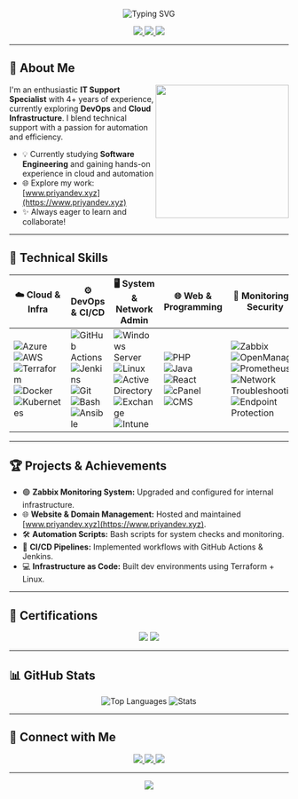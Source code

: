 <!-- Banner -->
<p align="center">
  <img src="https://readme-typing-svg.demolab.com?font=Fira+Code&size=28&pause=1000&width=800&lines=Hi+there,+I'm+Priyanthan+Mahindaraj+🚀;IT+Support+Specialist;+Aspiring+DevOps+Engineer;Software+Engineering+Student" alt="Typing SVG" />
</p>

<p align="center">
  <a href="https://www.linkedin.com/in/priyanthan00/" target="_blank">
    <img src="https://img.shields.io/badge/LinkedIn-Connect-blue?logo=linkedin&style=for-the-badge" />
  </a>
  <a href="mailto:priyanthan.mahindaraj@outlook.com">
    <img src="https://img.shields.io/badge/Email-Contact-blueviolet?logo=microsoft-outlook&style=for-the-badge" />
  </a>
  <a href="https://www.priyandev.xyz" target="_blank">
    <img src="https://img.shields.io/badge/Portfolio-Visit-black?logo=About.me&style=for-the-badge" />
  </a>
</p>

---

## 🎯 About Me

<img align="right" src="https://media.giphy.com/media/L8K62iTDkzGX6/giphy.gif" width="240">

I'm an enthusiastic **IT Support Specialist** with 4+ years of experience, currently exploring **DevOps** and **Cloud Infrastructure**. I blend technical support with a passion for automation and efficiency.

- 💡 Currently studying **Software Engineering** and gaining hands-on experience in cloud and automation
- 🌐 Explore my work: [www.priyandev.xyz](https://www.priyandev.xyz)
- ✨ Always eager to learn and collaborate!

---

## 🧰 Technical Skills

<div align="center">

| ☁️ Cloud & Infra        | ⚙️ DevOps & CI/CD      | 🖥 System & Network Admin | 🌐 Web & Programming      | 🧠 Monitoring & Security   |
|------------------------|-----------------------|--------------------------|--------------------------|---------------------------|
| ![Azure](https://img.shields.io/badge/Azure-0078D4?logo=azure&logoColor=white&style=for-the-badge) <br> ![AWS](https://img.shields.io/badge/AWS-232F3E?logo=amazon-aws&logoColor=white&style=for-the-badge) <br> ![Terraform](https://img.shields.io/badge/Terraform-623CE4?logo=terraform&logoColor=white&style=for-the-badge) <br> ![Docker](https://img.shields.io/badge/Docker-2496ED?logo=docker&logoColor=white&style=for-the-badge) <br> ![Kubernetes](https://img.shields.io/badge/Kubernetes-326CE5?logo=kubernetes&logoColor=white&style=for-the-badge) | ![GitHub Actions](https://img.shields.io/badge/GitHub_Actions-2088FF?logo=github-actions&logoColor=white&style=for-the-badge) <br> ![Jenkins](https://img.shields.io/badge/Jenkins-D24939?logo=jenkins&logoColor=white&style=for-the-badge) <br> ![Git](https://img.shields.io/badge/Git-F05032?logo=git&logoColor=white&style=for-the-badge) <br> ![Bash](https://img.shields.io/badge/Bash-4EAA25?logo=gnu-bash&logoColor=white&style=for-the-badge) <br> ![Ansible](https://img.shields.io/badge/Ansible-EE0000?logo=ansible&logoColor=white&style=for-the-badge) | ![Windows Server](https://img.shields.io/badge/Windows_Server-0078D6?logo=windows&logoColor=white&style=for-the-badge) <br> ![Linux](https://img.shields.io/badge/Linux-FCC624?logo=linux&logoColor=black&style=for-the-badge) <br> ![Active Directory](https://img.shields.io/badge/Active_Directory-0078D4?logo=windows&logoColor=white&style=for-the-badge) <br> ![Exchange](https://img.shields.io/badge/Exchange-0078D4?logo=microsoft-exchange&logoColor=white&style=for-the-badge) <br> ![Intune](https://img.shields.io/badge/Intune-0078D4?logo=microsoft-intune&logoColor=white&style=for-the-badge) | ![PHP](https://img.shields.io/badge/PHP-777BB4?logo=php&logoColor=white&style=for-the-badge) <br> ![Java](https://img.shields.io/badge/Java-007396?logo=java&logoColor=white&style=for-the-badge) <br> ![React](https://img.shields.io/badge/React-61DAFB?logo=react&logoColor=black&style=for-the-badge) <br> ![cPanel](https://img.shields.io/badge/cPanel-EF4806?logo=cpanel&logoColor=white&style=for-the-badge) <br> ![CMS](https://img.shields.io/badge/CMS-0078D4?style=for-the-badge) | ![Zabbix](https://img.shields.io/badge/Zabbix-DC4534?logo=zabbix&logoColor=white&style=for-the-badge) <br> ![OpenManage](https://img.shields.io/badge/OpenManage-007DB8?style=for-the-badge) <br> ![Prometheus](https://img.shields.io/badge/Prometheus-E6522C?logo=prometheus&logoColor=white&style=for-the-badge) <br> ![Network Troubleshooting](https://img.shields.io/badge/Network_Troubleshooting-5A5A5A?style=for-the-badge) <br> ![Endpoint Protection](https://img.shields.io/badge/Endpoint_Protection-0081C9?style=for-the-badge) |
</div>

---

## 🏆 Projects & Achievements

- 🟢 **Zabbix Monitoring System:** Upgraded and configured for internal infrastructure.
- 🌐 **Website & Domain Management:** Hosted and maintained [www.priyandev.xyz](https://www.priyandev.xyz).
- 🛠 **Automation Scripts:** Bash scripts for system checks and monitoring.
- 🚀 **CI/CD Pipelines:** Implemented workflows with GitHub Actions & Jenkins.
- 💻 **Infrastructure as Code:** Built dev environments using Terraform + Linux.

---

## 📜 Certifications

<p align="center">
  <img src="https://img.shields.io/badge/Cisco-Introduction_to_Cybersecurity-blue?logo=cisco&style=for-the-badge" />
  <img src="https://img.shields.io/badge/Cisco_CCNA-Introduction_to_Networks-blueviolet?logo=cisco&style=for-the-badge" />
</p>

---

## 📊 GitHub Stats

<p align="center">
  <img src="https://github-readme-stats.vercel.app/api/top-langs/?username=PRIYAN00&layout=compact&theme=vue-dark&langs_count=6" alt="Top Languages" />
  <img src="https://github-readme-stats.vercel.app/api?username=PRIYAN00&show_icons=true&theme=vue-dark" alt="Stats" />
</p>

---

## 🤝 Connect with Me

<p align="center">
  <a href="mailto:priyanthan.mahindaraj@outlook.com">
    <img src="https://img.shields.io/badge/Outlook-Contact-blue?logo=microsoft-outlook&style=for-the-badge" />
  </a>
  <a href="https://www.linkedin.com/in/priyanthan00/">
    <img src="https://img.shields.io/badge/LinkedIn-Connect-blue?logo=linkedin&style=for-the-badge" />
  </a>
  <a href="https://www.priyandev.xyz">
    <img src="https://img.shields.io/badge/Website-Visit-black?logo=About.me&style=for-the-badge" />
  </a>
</p>

---

<p align="center">
  <img src="https://komarev.com/ghpvc/?username=PRIYAN00&label=Profile+Views&color=0e75b6&style=flat" />
</p>
